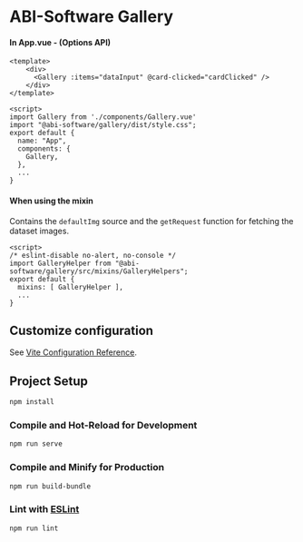 # ABI-Software Gallery

#### In App.vue - (Options API)
```
<template>
    <div>
      <Gallery :items="dataInput" @card-clicked="cardClicked" />
    </div>
</template>

<script>
import Gallery from './components/Gallery.vue'
import "@abi-software/gallery/dist/style.css";
export default {
  name: "App",
  components: {
    Gallery,
  },
  ...
}
```

#### When using the mixin
Contains the `defaultImg` source and the `getRequest` function for fetching the dataset images.
```
<script>
/* eslint-disable no-alert, no-console */
import GalleryHelper from "@abi-software/gallery/src/mixins/GalleryHelpers";
export default {
  mixins: [ GalleryHelper ],
  ...
}
``` 

## Customize configuration

See [Vite Configuration Reference](https://vitejs.dev/config/).

## Project Setup

```sh
npm install
```

### Compile and Hot-Reload for Development

```sh
npm run serve
```

### Compile and Minify for Production

```sh
npm run build-bundle
```

### Lint with [ESLint](https://eslint.org/)

```sh
npm run lint
```